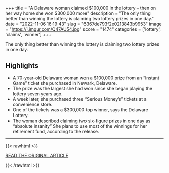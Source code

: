 +++
title = "A Delaware woman claimed $100,000 in the lottery – then on her way home she won $300,000 more"
description = "The only thing better than winning the lottery is claiming two lottery prizes in one day."
date = "2022-11-06 16:19:43"
slug = "6367de793f2e0213843b9953"
image = "https://i.imgur.com/Q47AU54.jpg"
score = "1474"
categories = ['lottery', 'claims', 'winner']
+++

The only thing better than winning the lottery is claiming two lottery prizes in one day.

## Highlights

- A 70-year-old Delaware woman won a $100,000 prize from an “Instant Game” ticket she purchased in Newark, Delaware.
- The prize was the largest she had won since she began playing the lottery seven years ago.
- A week later, she purchased three “Serious Money’s” tickets at a convenience store.
- One of the tickets was a $300,000 top winner, says the Delaware Lottery.
- The woman described claiming two six-figure prizes in one day as “absolute insanity” She plans to use most of the winnings for her retirement fund, according to the release.

---

{{< rawhtml >}}
  <p class="article-category">
    <a target="_blank" href="https://edition.cnn.com/2022/11/06/us/delaware-lottery-two-prizes-trnd/index.html">READ THE ORIGINAL ARTICLE</a>
  </p>
{{< /rawhtml >}}
